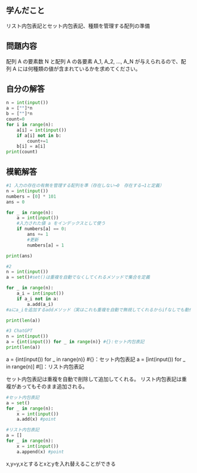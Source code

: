

## 学んだこと
リスト内包表記とセット内包表記、種類を管理する配列の準備

## 問題内容
配列 A の要素数 N と配列 A の各要素 A_1, A_2, ..., A_N が与えられるので、配列 A には何種類の値が含まれているかを求めてください。

## 自分の解答
```python
n = int(input())
a = [""]*n
b = [""]*n
count=0
for i in range(n):
    a[i] = int(input())
    if a[i] not in b:
        count+=1
    b[i] = a[i]
print(count)
```

## 模範解答
```python
#1 入力の存在の有無を管理する配列を準（存在しない→0　存在する→1と定義）
n = int(input())
numbers = [0] * 101
ans = 0

for _ in range(n):
    a = int(input())
    #入力された値 a をインデックスとして使う
    if numbers[a] == 0:
        ans += 1
        #更新
        numbers[a] = 1

print(ans)

#2
n = int(input())
a = set()#set()は重複を自動でなくしてくれるメソッドで集合を定義

for _ in range(n):
    a_i = int(input())
    if a_i not in a:
        a.add(a_i)
#aにa_iを追加するaddメソッド（実はこれも重複を自動で無視してくれるからifなしでも動作する。なぜならset.add()だから）

print(len(a))

#3 ChatGPT
n = int(input())
a = {int(input()) for _ in range(n)} #{}:セット内包表記
print(len(a))

```
a = {int(input()) for _ in range(n)} #{}：セット内包表記
a = [int(input()) for _ in range(n)] #[]：リスト内包表記

セット内包表記は重複を自動で削除して追加してくれる。
リスト内包表記は重複があってもそのまま追加される。

```python
#セット内包表記
a = set()
for _ in range(n):
    x = int(input())
    a.add(x) #point

#リスト内包表記
a = []
for _ in range(n):
    x = int(input())
    a.append(x) #point
```

x,y=y,xとするとxとyを入れ替えることができる